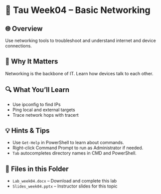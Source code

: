 # 🧪 Tau Week04 – Basic Networking

## 🌐 Overview
Use networking tools to troubleshoot and understand internet and device connections.

## 🧠 Why It Matters
Networking is the backbone of IT. Learn how devices talk to each other.

## 🔍 What You’ll Learn
- Use ipconfig to find IPs
- Ping local and external targets
- Trace network hops with tracert

## 💡 Hints & Tips
- Use `Get-Help` in PowerShell to learn about commands.
- Right-click Command Prompt to run as Administrator if needed.
- `Tab` autocompletes directory names in CMD and PowerShell.

## 📎 Files in this Folder
- `Lab_week04.docx` – Download and complete this lab
- `Slides_week04.pptx` – Instructor slides for this topic
